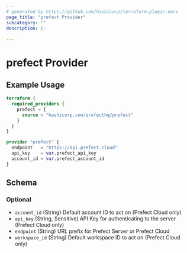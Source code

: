 ```yaml
---
# generated by https://github.com/hashicorp/terraform-plugin-docs
page_title: "prefect Provider"
subcategory: ""
description: |-
  
---
```


# prefect Provider



## Example Usage

```terraform
terraform {
  required_providers {
    prefect = {
      source = "hashicorp.com/prefecthq/prefect"
    }
  }
}

provider "prefect" {
  endpoint   = "https://api.prefect.cloud"
  api_key    = var.prefect_api_key
  account_id = var.prefect_account_id
}
```

<!-- schema generated by tfplugindocs -->
## Schema

### Optional

- `account_id` (String) Default account ID to act on (Prefect Cloud only)
- `api_key` (String, Sensitive) API Key for authenticating to the server (Prefect Cloud only)
- `endpoint` (String) URL prefix for Prefect Server or Prefect Cloud
- `workspace_id` (String) Default workspace ID to act on (Prefect Cloud only)
